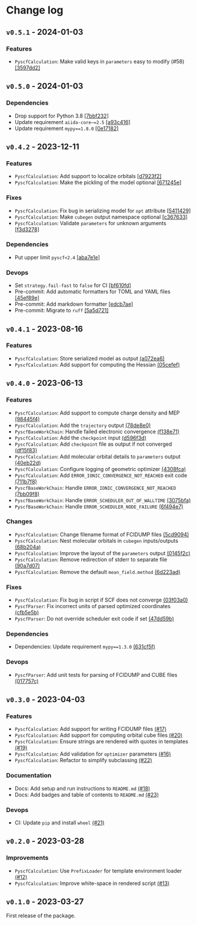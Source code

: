# Change log

## `v0.5.1` - 2024-01-03

### Features

- `PyscfCalculation`: Make valid keys in `parameters` easy to modify (#58)
  [\[3597dd2\]](https://github.com//commit/3597dd2b944d1947029bac230b568c7f74ac487c)

## `v0.5.0` - 2024-01-03

### Dependencies

- Drop support for Python 3.8 [\[7bbf232\]](https://github.com//commit/7bbf232300f9abda08522ca103146b1141dbab9e)
- Update requirement `aiida-core~=2.5`
  [\[a93c416\]](https://github.com//commit/a93c416eab51bea8481b014fcf13e3eda6b2028a)
- Update requirement `mypy==1.8.0` [\[0e17182\]](https://github.com//commit/0e1718240c71f6f19a6e9a1cf91a659a29d95f67)

## `v0.4.2` - 2023-12-11

### Features

- `PyscfCalculation`: Add support to localize orbitals
  [\[d7923f2\]](https://github.com/microsoft/aiida-pyscf/commit/d7923f2158867b999dde4d90d41733cf6126d542)
- `PyscfCalculation`: Make the pickling of the model optional
  [\[671245e\]](https://github.com/microsoft/aiida-pyscf/commit/671245e7fec23e3a78f7b0b91fd1e47e4a8e77dc)

### Fixes

- `PyscfCalculation`: Fix bug in serializing model for `opt` attribute
  [\[5411429\]](https://github.com/microsoft/aiida-pyscf/commit/5411429b429d1274a9757b83e5ef21fbaa1ced07)
- `PyscfCalculation`: Make `cubegen` output namespace optional
  [\[c367633\]](https://github.com/microsoft/aiida-pyscf/commit/c367633055912b39ecdc9cad3fb70f841792bbb6)
- `PyscfCalculation`: Validate `parameters` for unknown arguments
  [\[f3d3278\]](https://github.com/microsoft/aiida-pyscf/commit/f3d32789c6d3fa991fb08df47bd240954032b2f4)

### Dependencies

- Put upper limit `pyscf<2.4`
  [\[aba7e1e\]](https://github.com/microsoft/aiida-pyscf/commit/aba7e1ed199057f6ba917772c92cf7c87c653ece)

### Devops

- Set `strategy.fail-fast` to `false` for CI
  [\[bf610fd\]](https://github.com/microsoft/aiida-pyscf/commit/bf610fde03034fc1b086adbb8a204914e25530b7)
- Pre-commit: Add automatic formatters for TOML and YAML files
  [\[45ef89e\]](https://github.com/microsoft/aiida-pyscf/commit/45ef89eabb752614f5b17b560bc729d7b07b763c)
- Pre-commit: Add markdown formatter
  [\[edcb7ae\]](https://github.com/microsoft/aiida-pyscf/commit/edcb7aea0fb16fb1ec806658400312451687cca6)
- Pre-commit: Migrate to `ruff`
  [\[5a5d721\]](https://github.com/microsoft/aiida-pyscf/commit/5a5d721a494b4f00372e84afc0e9f5946c2d284b)

## `v0.4.1` - 2023-08-16

### Features

- `PyscfCalculation`: Store serialized model as output
  [(a072ea6)](https://github.com/microsoft/aiida-pyscf/commit/a072ea6171b2204f94af8a6772a57fced0a0cef5)
- `PyscfCalculation`: Add support for computing the Hessian
  [(05cefef)](https://github.com/microsoft/aiida-pyscf/commit/05cefefe5bac8ce59b59747c47f6e99d8f6abd37)

## `v0.4.0` - 2023-06-13

### Features

- `PyscfCalculation`: Add support to compute charge density and MEP
  [(98445f4)](https://github.com/microsoft/aiida-pyscf/commit/98445f411a2a129d5e498299832fe4344b712551)
- `PyscfCalculation`: Add the `trajectory` output
  [(78de8e0)](https://github.com/microsoft/aiida-pyscf/commit/78de8e033a5f11b7253b2208cec12a3edf23bf8f)
- `PyscfBaseWorkChain`: Handle failed electronic convergence
  [(f138e71)](https://github.com/microsoft/aiida-pyscf/commit/f138e718b538460ae81f98cb5e7a038a907ad5c5)
- `PyscfCalculation`: Add the `checkpoint` input
  [(d596f3d)](https://github.com/microsoft/aiida-pyscf/commit/d596f3dfae659c065e30c78673f4d24c2220cc1d)
- `PyscfCalculation`: Add `checkpoint` file as output if not converged
  [(df15f83)](https://github.com/microsoft/aiida-pyscf/commit/df15f83553704470243bcc1da440557d9cc6155c)
- `PyscfCalculation`: Add molecular orbital details to `parameters` output
  [(40eb22d)](https://github.com/microsoft/aiida-pyscf/commit/40eb22dba21eadf7dfe22ee0b02bb5c06082bc4a)
- `PyscfCalculation`: Configure logging of geometric optimizer
  [(4308fca)](https://github.com/microsoft/aiida-pyscf/commit/4308fca2a1b6cb1e11baf273824a303a398e9504)
- `PyscfCalculation`: Add `ERROR_IONIC_CONVERGENCE_NOT_REACHED` exit code
  [(711b7f8)](https://github.com/microsoft/aiida-pyscf/commit/711b7f8b5def5091519d66d4d3f79cba473096ac)
- `PyscfBaseWorkChain`: Handle `ERROR_IONIC_CONVERGENCE_NOT_REACHED`
  [(7bb09f8)](https://github.com/microsoft/aiida-pyscf/commit/7bb09f8428c5ee753078a1c7822357d715f8cd17)
- `PyscfBaseWorkChain`: Handle `ERROR_SCHEDULER_OUT_OF_WALLTIME`
  [(3075bfa)](https://github.com/microsoft/aiida-pyscf/commit/3075bfa0a3ee8cbecda380f9747bd6a7a90daff5)
- `PyscfBaseWorkChain`: Handle `ERROR_SCHEDULER_NODE_FAILURE`
  [(6f494e7)](https://github.com/microsoft/aiida-pyscf/commit/6f494e761c1651f3c5efffaf564762ed0ddc4d0a)

### Changes

- `PyscfCalculation`: Change filename format of FCIDUMP files
  [(5cd9094)](https://github.com/microsoft/aiida-pyscf/commit/5cd9094973edb63fe4fa6096ad224dcad6f5464f)
- `PyscfCalculation`: Nest molecular orbitals in `cubegen` inputs/outputs
  [(68b204a)](https://github.com/microsoft/aiida-pyscf/commit/68b204a6102f51fea0c0334b16167273d9c0da3e)
- `PyscfCalculation`: Improve the layout of the `parameters` output
  [(0145f2c)](https://github.com/microsoft/aiida-pyscf/commit/0145f2cd87b43f0fb4bdae330c633af5cb0586cd)
- `PyscfCalculation`: Remove redirection of stderr to separate file
  [(90a7d07)](https://github.com/microsoft/aiida-pyscf/commit/90a7d07274fa97d9f43ff901fb3e198387b0f391)
- `PyscfCalculation`: Remove the default `mean_field.method`
  [(6d223ad)](https://github.com/microsoft/aiida-pyscf/commit/6d223ada1e12a0027a717e93d5bc550605bade7d)

### Fixes

- `PyscfCalculation`: Fix bug in script if SCF does not converge
  [(03f03a0)](https://github.com/microsoft/aiida-pyscf/commit/03f03a002303ead896efe731bbd36240d4cbf3a8)
- `PyscfParser`: Fix incorrect units of parsed optimized coordinates
  [(cfb5e5b)](https://github.com/microsoft/aiida-pyscf/commit/cfb5e5b7ff20d5685df9a214c682c88c2d7c79dc)
- `PyscfParser`: Do not override scheduler exit code if set
  [(47dd59b)](https://github.com/microsoft/aiida-pyscf/commit/47dd59bf4d69c31d8ab777d62eafe7388a467506)

### Dependencies

- Dependencies: Update requirement `mypy==1.3.0`
  [(631cf5f)](https://github.com/microsoft/aiida-pyscf/commit/631cf5f545a7d51b3a3afaa8e3c21cd9a561c5f1)

### Devops

- `PyscfParser`: Add unit tests for parsing of FCIDUMP and CUBE files
  [(017757c)](https://github.com/microsoft/aiida-pyscf/commit/017757ceae3e99ca77d3ed4503c464350c16de6d)

## `v0.3.0` - 2023-04-03

### Features

- `PyscfCalculation`: Add support for writing FCIDUMP files [(#17)](https://github.com/microsoft/aiida-pyscf/pull/17)
- `PyscfCalculation`: Add support for computing orbital cube files
  [(#20)](https://github.com/microsoft/aiida-pyscf/pull/20)
- `PyscfCalculation`: Ensure strings are rendered with quotes in templates
  [(#19)](https://github.com/microsoft/aiida-pyscf/pull/19)
- `PyscfCalculation`: Add validation for `optimizer` parameters
  [(#16)](https://github.com/microsoft/aiida-pyscf/pull/16)
- `PyscfCalculation`: Refactor to simplify subclassing [(#22)](https://github.com/microsoft/aiida-pyscf/pull/22)

### Documentation

- Docs: Add setup and run instructions to `README.md` [(#18)](https://github.com/microsoft/aiida-pyscf/pull/18)
- Docs: Add badges and table of contents to `README.md` [(#23)](https://github.com/microsoft/aiida-pyscf/pull/23)

### Devops

- CI: Update `pip` and install `wheel` [(#21)](https://github.com/microsoft/aiida-pyscf/pull/21)

## `v0.2.0` - 2023-03-28

### Improvements

- `PyscfCalculation`: Use `PrefixLoader` for template environment loader
  [(#12)](https://github.com/microsoft/aiida-pyscf/pull/12)
- `PyscfCalculation`: Improve white-space in rendered script [(#13)](https://github.com/microsoft/aiida-pyscf/pull/13)

## `v0.1.0` - 2023-03-27

First release of the package.
